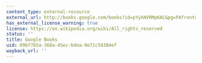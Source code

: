 ```yaml
---
content_type: external-resource
external_url: http://books.google.com/books?id=pYykNVRMpKAC&pg=PAfrontcover#v=onepage
has_external_license_warning: true
license: https://en.wikipedia.org/wiki/All_rights_reserved
status: ''
title: Google Books
uid: 09bf7b5a-368a-45ec-bdea-9e71c59384ef
wayback_url: ''
---
```

